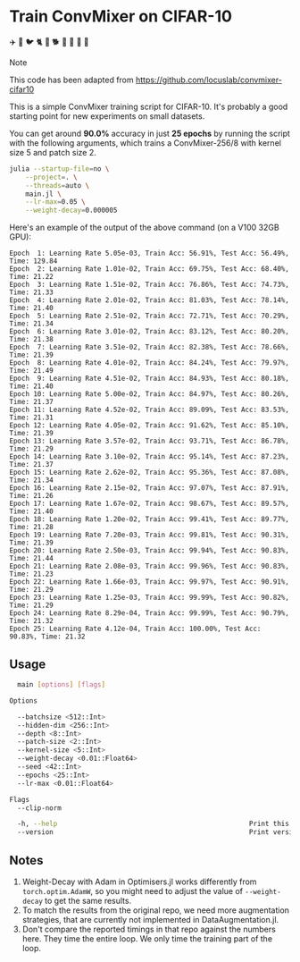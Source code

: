 # Train ConvMixer on CIFAR-10

 ✈️ 🚗 🐦 🐈 🦌 🐕 🐸 🐎 🚢 🚚

> [!NOTE]
> This code has been adapted from https://github.com/locuslab/convmixer-cifar10

This is a simple ConvMixer training script for CIFAR-10. It's probably a good starting point
for new experiments on small datasets.

You can get around **90.0%** accuracy in just **25 epochs** by running the script with the
following arguments, which trains a ConvMixer-256/8 with kernel size 5 and patch size 2.

```bash
julia --startup-file=no \
    --project=. \
    --threads=auto \
    main.jl \
    --lr-max=0.05 \
    --weight-decay=0.000005
```

Here's an example of the output of the above command (on a V100 32GB GPU):

```
Epoch  1: Learning Rate 5.05e-03, Train Acc: 56.91%, Test Acc: 56.49%, Time: 129.84
Epoch  2: Learning Rate 1.01e-02, Train Acc: 69.75%, Test Acc: 68.40%, Time: 21.22
Epoch  3: Learning Rate 1.51e-02, Train Acc: 76.86%, Test Acc: 74.73%, Time: 21.33
Epoch  4: Learning Rate 2.01e-02, Train Acc: 81.03%, Test Acc: 78.14%, Time: 21.40
Epoch  5: Learning Rate 2.51e-02, Train Acc: 72.71%, Test Acc: 70.29%, Time: 21.34
Epoch  6: Learning Rate 3.01e-02, Train Acc: 83.12%, Test Acc: 80.20%, Time: 21.38
Epoch  7: Learning Rate 3.51e-02, Train Acc: 82.38%, Test Acc: 78.66%, Time: 21.39
Epoch  8: Learning Rate 4.01e-02, Train Acc: 84.24%, Test Acc: 79.97%, Time: 21.49
Epoch  9: Learning Rate 4.51e-02, Train Acc: 84.93%, Test Acc: 80.18%, Time: 21.40
Epoch 10: Learning Rate 5.00e-02, Train Acc: 84.97%, Test Acc: 80.26%, Time: 21.37
Epoch 11: Learning Rate 4.52e-02, Train Acc: 89.09%, Test Acc: 83.53%, Time: 21.31
Epoch 12: Learning Rate 4.05e-02, Train Acc: 91.62%, Test Acc: 85.10%, Time: 21.39
Epoch 13: Learning Rate 3.57e-02, Train Acc: 93.71%, Test Acc: 86.78%, Time: 21.29
Epoch 14: Learning Rate 3.10e-02, Train Acc: 95.14%, Test Acc: 87.23%, Time: 21.37
Epoch 15: Learning Rate 2.62e-02, Train Acc: 95.36%, Test Acc: 87.08%, Time: 21.34
Epoch 16: Learning Rate 2.15e-02, Train Acc: 97.07%, Test Acc: 87.91%, Time: 21.26
Epoch 17: Learning Rate 1.67e-02, Train Acc: 98.67%, Test Acc: 89.57%, Time: 21.40
Epoch 18: Learning Rate 1.20e-02, Train Acc: 99.41%, Test Acc: 89.77%, Time: 21.28
Epoch 19: Learning Rate 7.20e-03, Train Acc: 99.81%, Test Acc: 90.31%, Time: 21.39
Epoch 20: Learning Rate 2.50e-03, Train Acc: 99.94%, Test Acc: 90.83%, Time: 21.44
Epoch 21: Learning Rate 2.08e-03, Train Acc: 99.96%, Test Acc: 90.83%, Time: 21.23
Epoch 22: Learning Rate 1.66e-03, Train Acc: 99.97%, Test Acc: 90.91%, Time: 21.29
Epoch 23: Learning Rate 1.25e-03, Train Acc: 99.99%, Test Acc: 90.82%, Time: 21.29
Epoch 24: Learning Rate 8.29e-04, Train Acc: 99.99%, Test Acc: 90.79%, Time: 21.32
Epoch 25: Learning Rate 4.12e-04, Train Acc: 100.00%, Test Acc: 90.83%, Time: 21.32
```

## Usage

```bash
  main [options] [flags]

Options

  --batchsize <512::Int>
  --hidden-dim <256::Int>
  --depth <8::Int>
  --patch-size <2::Int>
  --kernel-size <5::Int>
  --weight-decay <0.01::Float64>
  --seed <42::Int>
  --epochs <25::Int>
  --lr-max <0.01::Float64>

Flags
  --clip-norm

  -h, --help                                                Print this help message.
  --version                                                 Print version.
```

## Notes

  1. Weight-Decay with Adam in Optimisers.jl works differently from `torch.optim.AdamW`,
     so you might need to adjust the value of `--weight-decay` to get the same results.
  2. To match the results from the original repo, we need more augmentation strategies, that
     are currently not implemented in DataAugmentation.jl.
  3. Don't compare the reported timings in that repo against the numbers here. They time the
     entire loop. We only time the training part of the loop.
